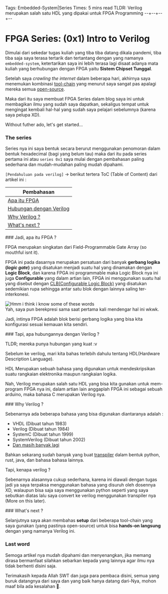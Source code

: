 Tags: Embedded-System|Series
Times: 5 mins read
TLDR: Verilog merupakan salah satu HDL yang dipakai untuk FPGA Programming
--+--+--+--
# FPGA Series: (0x1) Intro to Verilog 

Dimulai dari sekedar tugas kuliah yang tiba tiba datang dikala pandemi, tiba tiba saja saya terasa tertarik dan tertantang dengan yang namanya `embedded-system`, ketertarikan saya ini lebih terasa lagi disaat adanya mata kuliah yang berhubungan dengan FPGA yaitu **Sistem Chipset Tunggal**.

Setelah saya *crawling the internet* dalam beberapa hari, akhirnya saya menemukan kombinasi [tool-chain](https://en.wikipedia.org/wiki/Toolchain) yang menurut saya sangat pas apalagi mereka semua [open-source](https://id.wikipedia.org/wiki/Sumber_terbuka).

Maka dari itu saya membuat FPGA Series dalam blog saya ini untuk membagikan ilmu yang sudah saya dapatkan, sekaligus tempat untuk mengingat kembali hal-hal yang sudah saya pelajari sebelumnya (karena saya pelupa XD).

Without futher ado, let's get started...

### The series 

Series nya ini saya bentuk secara berurut menggunakan penomoran dalam bentuk hexadecimal (bagi yang belum tau) maka dari itu pada series pertama ini atau `series 0x1` saya mulai dengan pembahasan paling sederhana dan mudah-mudahan paling mudah dipahami.

`[Pendahuluan pada verilog]` -> berikut tertera ToC (Table of Content) dari artikel ini :  

| Pembahasan |
| --- |
| [Apa itu FPGA](#jadi-apa-itu-fpga) |  
| [Hubungan dengan Verilog](#tapi-apa-hubungannya-dengan-verilog) |  
| [Why Verilog ?](#why-verilog) |  
| [What's next ?](#whats-next) |  

<div id="jadi-apa-itu-fpga"></div>
### Jadi, apa itu FPGA ?

FPGA merupakan singkatan dari Field-Programmable Gate Array (so mouthful isnt it).

FPGA ini pada dasarnya merupakan persatuan dari banyak **gerbang logika (*logic gate*)** yang disatukan menjadi suatu hal yang dinamakan dengan **Logic Block**, dan karena FPGA ini programmable maka Logic Block nya ini juga **Configurable** yang dalam artian lain, FPGA ini menggunakan suatu hal yang disebut dengan [CLB(Configurable Logic Block)](https://www.ni.com/documentation/en/labview-comms/latest/fpga-targets/configurable-logic-blocks/) yang disatukan sedemikian rupa sehingga antar satu blok dengan lainnya saling ter-interkonesi.

![Hmm i think i know some of these words](https://media.giphy.com/media/KxhIhXaAmjOVy/giphy.gif)  
Yah, saya pun berekpresi sama saat pertama kali mendengar hal ini wkwk.

Jadi, intinya FPGA adalah blok berisi gerbang logika yang bisa kita konfigurasi sesuai kemauan kita sendiri.

<div id="tapi-apa-hubungannya-dengan-verilog"></div>
### Tapi, apa hubungannya dengan Verilog ?

TLDR; mereka punya hubungan yang kuat :v

Sebelum ke verilog, mari kita bahas terlebih dahulu tentang HDL(Hardware Description Language).

HDL Merupakan sebuah bahasa yang digunakan untuk mendeskripsikan suatu rangkaian elektronika maupun rangkaian logika.

Nah, Verilog merupakan salah satu HDL yang bisa kita gunakan untuk mem-program FPGA nya ini, dalam artian lain anggaplah FPGA ini sebagai sebuah arduino, maka bahasa C merupakan Verilog nya.

<div id="why-verilog"></div>
### Why Verilog ?

Sebenarnya ada beberapa bahasa yang bisa digunakan diantaranya adalah :  
- VHDL (Dibuat tahun 1983)  
- Verilog (Dibuat tahun 1984)  
- SystemC (Dibuat tahun 1999)  
- SystemVerilog (Dibuat tahun 2002)  
- [Dan masih banyak lagi](https://en.wikipedia.org/wiki/List_of_HDL_simulators)  

Bahkan sekarang sudah banyak yang buat [transpiler](https://devopedia.org/transpiler) dalam bentuk python, rust, java, dan bahasa bahasa lainnya.

Tapi, kenapa verilog ?

Sebenarnya alasannya cukup sederhana, karena ini diawali dengan tugas jadi ya saya terpaksa menggunakan bahasa yang disuruh oleh dosennya XD, walaupun bisa saja saya menggunakan python seperti yang saya sebutkan diatas lalu saya convert ke verilog menggunakan transpiler nya (More on this later).

<div id="whats-next"></div>
### What's next ?

Selanjutnya saya akan membahas **setup** dari beberapa tool-chain yang saya gunakan (yang pastinya open-source) untuk bisa **hands-on langsung** dengan yang namanya Verilog ini.

### Last word

Semoga artikel nya mudah dipahami dan menyenangkan, jika memang dirasa bermanfaat silahkan sebarkan kepada yang lainnya agar ilmu nya tidak berhenti disini saja.

Terimakasih kepada Allah SWT dan juga para pembaca disini, semua yang buruk datangnya dari saya dan yang baik hanya datang dari-Nya, mohon maaf bila ada kesalahan 🙏.